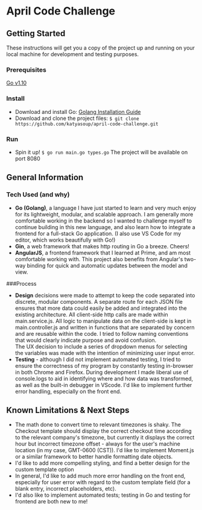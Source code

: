 # April Code Challenge

## Getting Started

These instructions will get you a copy of the project up and running on your local machine for development and testing purposes. 

### Prerequisites

[Go v1.10](https://golang.org/doc/go1.10) 

### Install
- Download and install Go: [Golang Installation Guide](https://golang.org/doc/install)  
- Download and clone the project files: ```$ git clone https://github.com/katyasoup/april-code-challenge.git```  

### Run
- Spin it up! ```$ go run main.go types.go``` The project will be available on port 8080

## General Information
### Tech Used (and why)
- **Go (Golang)**, a language I have just started to learn and very much enjoy for its lightweight, modular, and scalable approach. I am generally more comfortable working in the backend so I wanted to challenge myself to continue building in this new language, and also learn how to integrate a frontend for a full-stack Go application. (I also use VS Code for my editor, which works beautifully with Go!)
- **Gin**, a web framework that makes http routing in Go a breeze. Cheers!
- **AngularJS**, a frontend framework that I learned at Prime, and am most comfortable working with. This project also benefits from Angular's two-way binding for quick and automatic updates between the model and view.

###Process
- **Design** decisions were made to attempt to keep the code separated into discrete, modular components. A separate route for each JSON file ensures that more data could easily be added and integrated into the existing architecture. All client-side http calls are made within main.service.js. All logic to manipulate data on the client-side is kept in main.controller.js and written in functions that are separated by concern and are reusable within the code. I tried to follow naming conventions that would clearly indicate purpose and avoid confusion.  
The UX decision to include a series of dropdown menus for selecting the variables was made with the intention of minimizing user input error.
- **Testing** - although I did not implement automated testing, I tried to ensure the correctness of my program by constantly testing in-browser in both Chrome and Firefox. During development I made liberal use of console.logs to aid in identifying where and how data was transformed, as well as the built-in debugger in VScode. I'd like to implement further error handling, especially on the front end. 

## Known Limitations & Next Steps
- The math done to convert time to relevant timezones is shaky. The Checkout template should display the correct checkout time according to the relevant company's timezone, but currently it displays the correct hour but incorrect timezone offset - always for the user's machine location (in my case, GMT-0600 (CST)). I'd like to implement Moment.js or a similar framework to better handle formatting date objects.
- I'd like to add more compelling styling, and find a better design for the custom template option
- In general, I'd like to add much more error handling on the front end, especially for user error with regard to the custom template field (for a blank entry, incorrect placeholders, etc). 
- I'd also like to implement automated tests; testing in Go and testing for frontend are both new to me!
